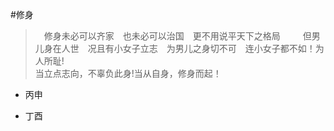#修身　　
>　修身未必可以齐家　也未必可以治国　更不用说平天下之格局   　
>　但男儿身在人世　况且有小女子立志　为男儿之身切不可　连小女子都不如！为人所耻!  
>  当立点志向，不辜负此身!当从自身，修身而起！

* 丙申

* 丁酉
